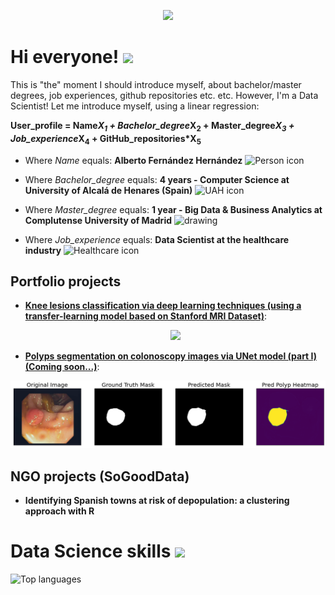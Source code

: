 <p align="center">
 <img src="https://pbs.twimg.com/media/CeP0MvqUIAE_ojO.jpg" width="150px">
</p>
 
# Hi everyone! <img src="https://raw.githubusercontent.com/MartinHeinz/MartinHeinz/master/wave.gif" width="30px">
This is "the" moment I should introduce myself, about bachelor/master degrees, job experiences, github repositories etc. etc. However, I'm a Data Scientist! Let me introduce myself, using a linear regression:

__User\_profile = Name*X<sub>1</sub> + Bachelor\_degree*X<sub>2</sub> + Master\_degree*X<sub>3</sub> + Job\_experience*X<sub>4</sub> + GitHub\_repositories*X<sub>5</sub>__

* Where _Name_ equals: __Alberto Fernández Hernández__ ![Person icon](https://www.freeiconspng.com/thumbs/human-icon-png/econ-human-icon-19.png)

* Where _Bachelor\_degree_ equals: __4 years - Computer Science at University of Alcalá de Henares (Spain)__ ![UAH icon](https://images.theconversation.com/partners/1121/logos/logo-1529852062.png?ixlib=rb-1.1.0&q=45&auto=format&w=170&h=170)

* Where _Master\_degree_ equals: __1 year - Big Data & Business Analytics at Complutense University of Madrid__ <img src="https://cuiciid2019.net/wp-content/uploads/2019/03/logo-de-la-complutense.gif" alt="drawing" width="90"/>

* Where _Job\_experience_ equals: __Data Scientist at the healthcare industry__ ![Healthcare icon](https://icons.iconarchive.com/icons/martz90/circle-addon2/72/health-icon.png)

## Portfolio projects

  * __[Knee lesions classification via deep learning techniques (using a transfer-learning model based on Stanford MRI Dataset)](https://github.com/AlbertoUAH/Knee-Lesions-Classification-via-Deep-Learning)__:  
    <p align="center">
     <img src="./media/knee.gif">
    </p>
  * __[Polyps segmentation on colonoscopy images via UNet model (part I) (Coming soon...)](https://github.com/AlbertoUAH/polyps-image-segmentation)__:
<p align="center">
 <img src="./media/polyps.PNG">
</p>

## NGO projects (SoGoodData)

* __Identifying Spanish towns at risk of depopulation: a clustering approach with R__
 
# Data Science skills <img src="https://miro.medium.com/max/640/1*ZS7xxm9jkGIcRnH3QKs02g.gif" width="200px">
![Top languages](https://github-readme-stats.vercel.app/api/top-langs/?username=AlbertoUAH&theme=tokyonight&hide=html,TeX)
